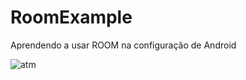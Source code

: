 # RoomExample

Aprendendo a usar ROOM na configuração de Android

![atm](https://uploaddeimagens.com.br/images/001/491/991/full/room.jpg?1530572427)
